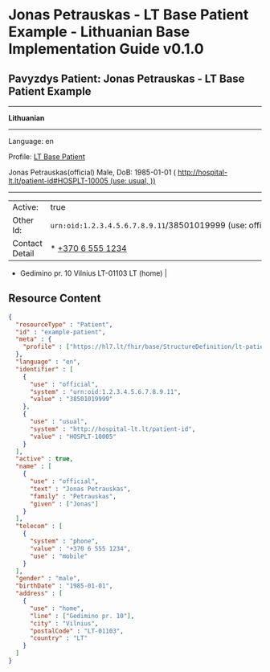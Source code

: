 # Jonas Petrauskas - LT Base Patient Example - Lithuanian Base Implementation Guide v0.1.0

## Pavyzdys Patient: Jonas Petrauskas - LT Base Patient Example

-------

**Lithuanian**

-------

Language: en

Profile: [LT Base Patient](StructureDefinition-lt-patient.md)

Jonas Petrauskas(official) Male, DoB: 1985-01-01 ( http://hospital-lt.lt/patient-id#HOSPLT-10005 (use: usual, ))

-------

| | |
| :--- | :--- |
| Active: | true |
| Other Id: | `urn:oid:1.2.3.4.5.6.7.8.9.11`/38501019999 (use: official, ) |
| Contact Detail | * [+370 6 555 1234](tel:+37065551234)
* Gedimino pr. 10 Vilnius LT-01103 LT (home)
 |



## Resource Content

```json
{
  "resourceType" : "Patient",
  "id" : "example-patient",
  "meta" : {
    "profile" : ["https://hl7.lt/fhir/base/StructureDefinition/lt-patient"]
  },
  "language" : "en",
  "identifier" : [
    {
      "use" : "official",
      "system" : "urn:oid:1.2.3.4.5.6.7.8.9.11",
      "value" : "38501019999"
    },
    {
      "use" : "usual",
      "system" : "http://hospital-lt.lt/patient-id",
      "value" : "HOSPLT-10005"
    }
  ],
  "active" : true,
  "name" : [
    {
      "use" : "official",
      "text" : "Jonas Petrauskas",
      "family" : "Petrauskas",
      "given" : ["Jonas"]
    }
  ],
  "telecom" : [
    {
      "system" : "phone",
      "value" : "+370 6 555 1234",
      "use" : "mobile"
    }
  ],
  "gender" : "male",
  "birthDate" : "1985-01-01",
  "address" : [
    {
      "use" : "home",
      "line" : ["Gedimino pr. 10"],
      "city" : "Vilnius",
      "postalCode" : "LT-01103",
      "country" : "LT"
    }
  ]
}

```
